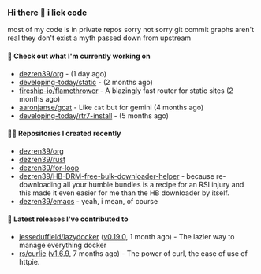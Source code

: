 ### Hi there 👋 i liek code
most of my code is in private repos sorry not sorry git commit graphs aren't real they don't exist a myth passed down from upstream

#### 👷 Check out what I'm currently working on

- [dezren39/org](https://github.com/dezren39/org) -  (1 day ago)
- [developing-today/static](https://github.com/developing-today/static) -  (2 months ago)
- [fireship-io/flamethrower](https://github.com/fireship-io/flamethrower) - A blazingly fast router for static sites (2 months ago)
- [aaronjanse/gcat](https://github.com/aaronjanse/gcat) - Like `cat` but for gemini (4 months ago)
- [developing-today/rtr7-install](https://github.com/developing-today/rtr7-install) -  (5 months ago)

#### 👨‍💻 Repositories I created recently

- [dezren39/org](https://github.com/dezren39/org)
- [dezren39/rust](https://github.com/dezren39/rust)
- [dezren39/for-loop](https://github.com/dezren39/for-loop)
- [dezren39/HB-DRM-free-bulk-downloader-helper](https://github.com/dezren39/HB-DRM-free-bulk-downloader-helper) - because re-downloading all your humble bundles is a recipe for an RSI injury and this made it even easier for me than the HB downloader by itself.
- [dezren39/emacs](https://github.com/dezren39/emacs) - yeah, i mean, of course

#### 🚀 Latest releases I've contributed to

- [jesseduffield/lazydocker](https://github.com/jesseduffield/lazydocker) ([v0.19.0](https://github.com/jesseduffield/lazydocker/releases/tag/v0.19.0), 1 month ago) - The lazier way to manage everything docker
- [rs/curlie](https://github.com/rs/curlie) ([v1.6.9](https://github.com/rs/curlie/releases/tag/v1.6.9), 7 months ago) - The power of curl, the ease of use of httpie.
